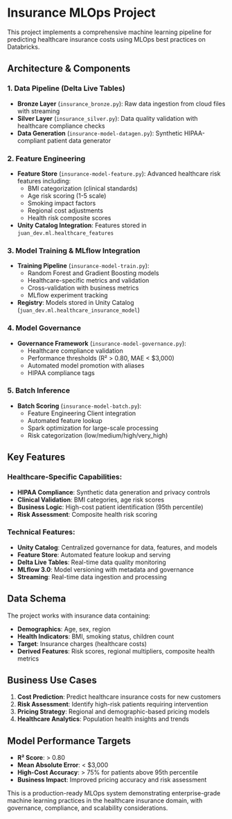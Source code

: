 # Insurance MLOps Project

This project implements a comprehensive machine learning pipeline for predicting healthcare insurance costs using MLOps best practices on Databricks.

## Architecture & Components

### 1. Data Pipeline (Delta Live Tables)
- **Bronze Layer** (`insurance_bronze.py`): Raw data ingestion from cloud files with streaming
- **Silver Layer** (`insurance_silver.py`): Data quality validation with healthcare compliance checks
- **Data Generation** (`insurance-model-datagen.py`): Synthetic HIPAA-compliant patient data generator

### 2. Feature Engineering
- **Feature Store** (`insurance-model-feature.py`): Advanced healthcare risk features including:
  - BMI categorization (clinical standards)
  - Age risk scoring (1-5 scale)
  - Smoking impact factors
  - Regional cost adjustments
  - Health risk composite scores
- **Unity Catalog Integration**: Features stored in `juan_dev.ml.healthcare_features`

### 3. Model Training & MLflow Integration
- **Training Pipeline** (`insurance-model-train.py`): 
  - Random Forest and Gradient Boosting models
  - Healthcare-specific metrics and validation
  - Cross-validation with business metrics
  - MLflow experiment tracking
- **Registry**: Models stored in Unity Catalog (`juan_dev.ml.healthcare_insurance_model`)

### 4. Model Governance
- **Governance Framework** (`insurance-model-governance.py`):
  - Healthcare compliance validation
  - Performance thresholds (R² > 0.80, MAE < $3,000)
  - Automated model promotion with aliases
  - HIPAA compliance tags

### 5. Batch Inference
- **Batch Scoring** (`insurance-model-batch.py`):
  - Feature Engineering Client integration
  - Automated feature lookup
  - Spark optimization for large-scale processing
  - Risk categorization (low/medium/high/very_high)

## Key Features

### Healthcare-Specific Capabilities:
- **HIPAA Compliance**: Synthetic data generation and privacy controls
- **Clinical Validation**: BMI categories, age risk scores
- **Business Logic**: High-cost patient identification (95th percentile)
- **Risk Assessment**: Composite health risk scoring

### Technical Features:
- **Unity Catalog**: Centralized governance for data, features, and models
- **Feature Store**: Automated feature lookup and serving
- **Delta Live Tables**: Real-time data quality monitoring
- **MLflow 3.0**: Model versioning with metadata and governance
- **Streaming**: Real-time data ingestion and processing

## Data Schema

The project works with insurance data containing:
- **Demographics**: Age, sex, region
- **Health Indicators**: BMI, smoking status, children count
- **Target**: Insurance charges (healthcare costs)
- **Derived Features**: Risk scores, regional multipliers, composite health metrics

## Business Use Cases

1. **Cost Prediction**: Predict healthcare insurance costs for new customers
2. **Risk Assessment**: Identify high-risk patients requiring intervention
3. **Pricing Strategy**: Regional and demographic-based pricing models
4. **Healthcare Analytics**: Population health insights and trends

## Model Performance Targets

- **R² Score**: > 0.80
- **Mean Absolute Error**: < $3,000
- **High-Cost Accuracy**: > 75% for patients above 95th percentile
- **Business Impact**: Improved pricing accuracy and risk assessment

This is a production-ready MLOps system demonstrating enterprise-grade machine learning practices in the healthcare insurance domain, with governance, compliance, and scalability considerations.